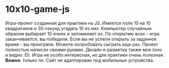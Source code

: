 # 10x10-game-js
Игра-проект созданная для практики на JS. Имеется поле 10 на 10 квадратиков и 30 секунд угадать 10 из них. Компьютер случайным образом выбирает 10 ячеек и запоминает их. По открытию всех - игра заканчивается, вы победили. Если вы не успели открыть за заданное время - вы проиграли. Можете попробовать сыграть еще раз. Проект полностью написан своими руками. Дизайн и разметка также моя (оно и видно :D). Игра не особо интересная, но для практики очень полезная.
**Важно**: только пк. Сайт не адаптирован под мобильные устройства.
